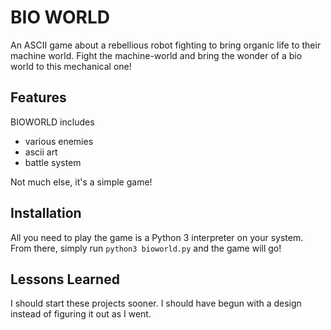 # BIO WORLD

An ASCII game about a rebellious robot fighting to bring organic life to their machine world.
Fight the machine-world and bring the wonder of a bio world to this mechanical one!

## Features

BIOWORLD includes
- various enemies
- ascii art
- battle system

Not much else, it's a simple game!

## Installation

All you need to play the game is a Python 3 interpreter on your system. From there, simply run `python3 bioworld.py` and the game will go!

## Lessons Learned

I should start these projects sooner.
I should have begun with a design instead of figuring it out as I went.
